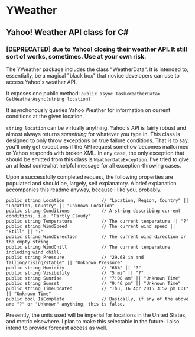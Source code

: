 # YWeather
## Yahoo! Weather API class for C&#35;
### [DEPRECATED] due to Yahoo! closing their weather API. It still sort of works, sometimes. Use at your own risk.

The YWeather package includes the class "WeatherData". It is intended to, essentially, be a magical "black box" that novice developers can use to access Yahoo's weather API.

It exposes one public method: `public async Task<WeatherData> GetWeatherAsync(string location)`

It asynchonously queries Yahoo Weather for information on current conditions at the given location.

`string location` can be virtually anything. Yahoo's API is fairly robust and almost always returns *something* for whatever you type in. This class is designed to only throw exceptions on true failure conditions. That is to say, you'll only get exceptions if the API request somehow becomes malformed or Yahoo responds with broken XML. In any case, the only exception that should be emitted from this class is `WeatherDataException`. I've tried to give an at least somewhat helpful message for all exception-throwing cases.

Upon a successfully completed request, the following properties are populated and should be, largely, self explanatory.
A brief explanation accompanies this readme anyway, because I like you, probably.

```
public string Location              // "Location, Region, Country" || "Location, Country" || "Unknown Location"
public string Conditions            // A string describing current conditions, i.e. "Partly Cloudy"
public string Temperature           // The current temperature || "?"
public string WindSpeed             // The current wind speed || "Still" || "?"
public string WindDirection         // The current wind direction or the empty string.
public string WindChill             // The current temperature including wind chill.
public string Pressure              // "29.68 in and falling/rising/stable" || "Unknown Pressure"
public string Humidity              // "66%" || "?"
public string Visibility            // "5 mi" || "?"
public string Sunrise               // "7:08 am" || "Unknown Time"
public string Sunset                // "9:46 pm" || "Unknown Time"
public string TimeUpdated           // "Thu, 16 Apr 2015 3:52 pm CDT" || "Unknown Time"
public bool IsComplete              // Basically, if any of the above are "?" or "Unknown" anything, this is false.
```

Presently, the units used will be imperial for locations in the United States, and metric elsewhere. I plan to make this selectable in the future. I also intend to provide forecast access as well.
